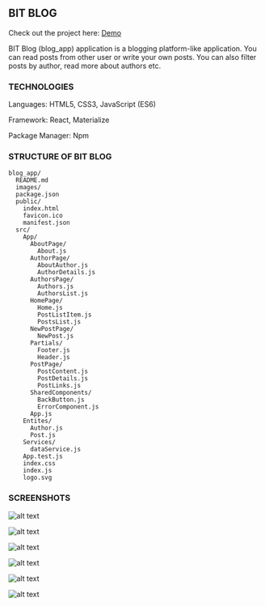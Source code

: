 ## **BIT BLOG**

Check out the project here: [Demo](https://mariaradovanovic.github.io/blog-app/)

BIT Blog (blog_app) application is a blogging platform-like application. You can read posts from other user or write your own posts. You can also filter posts by author, read more about authors etc.


### **TECHNOLOGIES**

Languages: HTML5, CSS3, JavaScript (ES6)

Framework: React, Materialize

Package Manager: Npm



### **STRUCTURE OF BIT BLOG**

```
blog_app/
  README.md
  images/
  package.json
  public/
    index.html
    favicon.ico
    manifest.json
  src/
    App/
      AboutPage/
        About.js
      AuthorPage/
        AboutAuthor.js
        AuthorDetails.js
      AuthorsPage/
        Authors.js
        AuthorsList.js
      HomePage/
        Home.js
        PostListItem.js
        PostsList.js
      NewPostPage/
        NewPost.js
      Partials/
        Footer.js
        Header.js
      PostPage/
        PostContent.js
        PostDetails.js
        PostLinks.js
      SharedComponents/
        BackButton.js
        ErrorComponent.js
      App.js
    Entites/
      Author.js
      Post.js
    Services/
      dataService.js
    App.test.js
    index.css
    index.js
    logo.svg
```

### **SCREENSHOTS**




![alt text](https://raw.githubusercontent.com/mariaradovanovic/blog_app/master/images/allposts.png)



![alt text](https://raw.githubusercontent.com/mariaradovanovic/blog_app/master/images/oneauthorposts.png)



![alt text](https://raw.githubusercontent.com/mariaradovanovic/blog_app/master/images/allauthors.png)



![alt text](https://raw.githubusercontent.com/mariaradovanovic/blog_app/master/images/oneauthor.png)



![alt text](https://raw.githubusercontent.com/mariaradovanovic/blog_app/master/images/about.png)



![alt text](https://raw.githubusercontent.com/mariaradovanovic/blog_app/master/images/post.png)


























